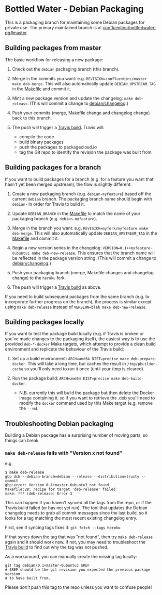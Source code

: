 Bottled Water - Debian Packaging
================================

This is a packaging branch for maintaining some Debian packages for private use.
The primary maintained branch is at
[confluentinc/bottledwater-pg#master](https://github.com/confluentinc/bottledwater-pg).


Building packages from master
-----------------------------

The basic workflow for releasing a new package:

1. Check out the `debian` packaging branch (this branch).

2. Merge in the commits you want: e.g. `REVISION=confluentinc/master make deb-merge`.  This will
   also automatically update `DEBIAN_UPSTREAM_TAG` in the [Makefile](Makefile) and commit it.

3. Mint a new package version and update the changelog: `make deb-release`.  (This will commit a
   change to [debian/changelog](debian/changelog).)

4. Push your commits (merge, Makefile change and changelog change) back to this branch.

5. The push will trigger a [Travis build](https://travis-ci.org/heroku/bottledwater-pg).  Travis
   will:
    * compile the code
    * build binary packages
    * push the packages to packagecloud.io
    * tag the Git repo to identify the revision the package was built from


Building packages for a branch
------------------------------

If you want to build packages for a branch (e.g. for a feature you want that hasn't yet been merged
upstream), the flow is slightly different:

1. Create a new packaging branch (e.g. `debian-myfeature`) based off the current `debian` branch.
   The packaging branch name should begin with `debian-` in order for Travis to build it.

2. Update `DEBIAN_BRANCH` in the [Makefile](Makefile) to match the name of your packaging branch
   (e.g. `debian-myfeature`).

3. Merge in the branch you want: e.g. `REVISION=myfork/myfeature make deb-merge`.  This will
   also automatically update `DEBIAN_UPSTREAM_TAG` in the [Makefile](Makefile) and commit it.

4. Begin a new version series in the changelog: `VERSION=0.1++myfeature-0ubuntu1 make
   deb-new-release`.  This ensures that the branch name will be reflected in the package version
   string.  (This will commit a change to [debian/changelog](debian/changelog).)

5. Push your packaging branch (merge, Makefile changes and changelog change) to the `heroku` fork.

6. The push will trigger a [Travis build](https://travis-ci.org/heroku/bottledwater-pg) as above.

If you need to build subsequent packages from the same branch (e.g. to incorporate further progress
on the branch), the process is similar except using `make deb-release` instead of `VERSION=blah make
deb-new-release`.


Building packages locally
-------------------------

If you want to test the package build locally (e.g. if Travis is broken or you've made changes to
the packaging itself), the easiest way is to use the provided `deb-*-docker` Make targets, which
attempt to provide a clean build environment and replicate the behaviour of the Travis build:

1. Set up a build environment: `ARCH=amd64 DIST=precise make deb-prepare-docker`.  This will take a
   long time, but caches the result in `/tmp/pbuilder-cache` so you'll only need to run it once
   (until your /tmp is cleared).

2. Run the package build: `ARCH=amd64 DIST=precise make deb-build-docker`.
    * N.B. currently this will build the package but then delete the Docker image containing it, so
      if you want to retrieve the .deb you'll need to modify the `docker` command used by this Make
      target (e.g. remove the `--rm`).


Troubleshooting Debian packaging
--------------------------------

Building a Debian package has a surprising number of moving parts, so things can break.

### `make deb-release` fails with "Version x not found"

e.g.

    $ make deb-release
    gbp dch --debian-branch=debian --release --distribution=trusty --commit
    gbp:error: Version 0.1+master-0ubuntu3 not found
    Makefile:28: recipe for target 'deb-release' failed
    make: *** [deb-release] Error 1

This can happen if you haven't synced all the tags from the repo, or if the Travis build failed (or
has not yet run).  The tool that updates the Debian changelog needs to grab all commit messages
since the last build, so it looks for a tag matching the most recent existing changelog entry.

First, see if syncing tags fixes it: `git fetch --tags heroku`

If that syncs down the tag that was "not found", then try `make deb-release` again and it should
work now.  If not, you may need to troubleshoot the [Travis
build](https://travis-ci.org/heroku/bottledwater-pg) to find out why the tag was not pushed.

As a workaround, you can manually create the missing tag locally:

    git tag debian/0.1+master-0ubuntu3 $REF
    # $REF should be the git revision you expected the previous package version
    # to have built from.

Please *don't* push this tag to the repo unless you want to confuse people!
